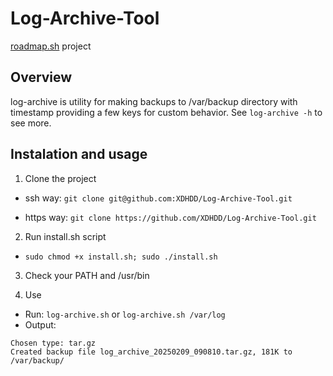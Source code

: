 # Log-Archive-Tool
[roadmap.sh](https://roadmap.sh/) project

## Overview
log-archive is utility for making backups to /var/backup directory with timestamp providing a few keys for custom behavior. See `log-archive -h` to see more.

## Instalation and usage
1. Clone the project

 - ssh way: `git clone git@github.com:XDHDD/Log-Archive-Tool.git`

 - https way: `git clone https://github.com/XDHDD/Log-Archive-Tool.git`

2. Run install.sh script

- `sudo chmod +x install.sh; sudo ./install.sh`

3. Check your PATH and /usr/bin

4. Use

- Run: `log-archive.sh` or `log-archive.sh /var/log`
- Output: 
```
Chosen type: tar.gz
Created backup file log_archive_20250209_090810.tar.gz, 181K to /var/backup/
```
